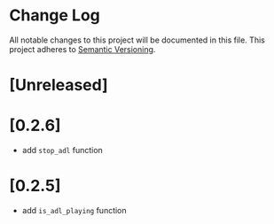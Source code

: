 # Change Log
All notable changes to this project will be documented in this file.
This project adheres to [Semantic Versioning](http://semver.org/).

# [Unreleased]

# [0.2.6]
- add `stop_adl` function

# [0.2.5]
- add `is_adl_playing` function
